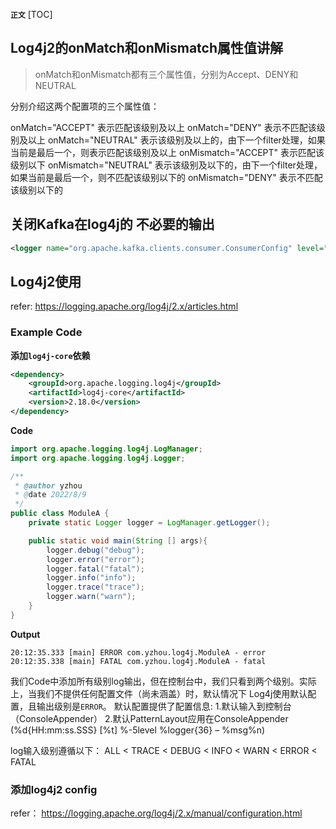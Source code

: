 **`正文`**
[TOC]

## Log4j2的onMatch和onMismatch属性值讲解
>onMatch和onMismatch都有三个属性值，分别为Accept、DENY和NEUTRAL

分别介绍这两个配置项的三个属性值：

onMatch="ACCEPT" 表示匹配该级别及以上
onMatch="DENY" 表示不匹配该级别及以上
onMatch="NEUTRAL" 表示该级别及以上的，由下一个filter处理，如果当前是最后一个，则表示匹配该级别及以上
onMismatch="ACCEPT" 表示匹配该级别以下
onMismatch="NEUTRAL" 表示该级别及以下的，由下一个filter处理，如果当前是最后一个，则不匹配该级别以下的
onMismatch="DENY" 表示不匹配该级别以下的



## 关闭Kafka在log4j的 不必要的输出

```xml
<logger name="org.apache.kafka.clients.consumer.ConsumerConfig" level="off" />

```





## Log4j2使用

refer: https://logging.apache.org/log4j/2.x/articles.html


### Example Code

**添加`log4j-core`依赖**
```xml
<dependency>
    <groupId>org.apache.logging.log4j</groupId>
    <artifactId>log4j-core</artifactId>
    <version>2.18.0</version>
</dependency>
```

**Code**    
```java
import org.apache.logging.log4j.LogManager;
import org.apache.logging.log4j.Logger;

/**
 * @author yzhou
 * @date 2022/8/9
 */
public class ModuleA {
    private static Logger logger = LogManager.getLogger();

    public static void main(String [] args){
        logger.debug("debug");
        logger.error("error");
        logger.fatal("fatal");
        logger.info("info");
        logger.trace("trace");
        logger.warn("warn");
    }
}
```

**Output**  
```
20:12:35.333 [main] ERROR com.yzhou.log4j.ModuleA - error
20:12:35.338 [main] FATAL com.yzhou.log4j.ModuleA - fatal
```

我们Code中添加所有级别log输出，但在控制台中，我们只看到两个级别。实际上，当我们不提供任何配置文件（尚未涵盖）时，默认情况下 Log4j使用默认配置，且输出级别是`ERROR`。 
默认配置提供了配置信息: 
1.默认输入到控制台（ConsoleAppender）
2.默认PatternLayout应用在ConsoleAppender (%d{HH:mm:ss.SSS} [%t] %-5level %logger{36} – %msg%n)


log输入级别遵循以下：
ALL < TRACE < DEBUG < INFO < WARN < ERROR < FATAL   



### 添加log4j2 config

refer： https://logging.apache.org/log4j/2.x/manual/configuration.html 